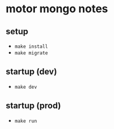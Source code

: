 # motor mongo notes

## setup

- `make install`
- `make migrate`

## startup (dev)

- `make dev`

## startup (prod)

- `make run`
